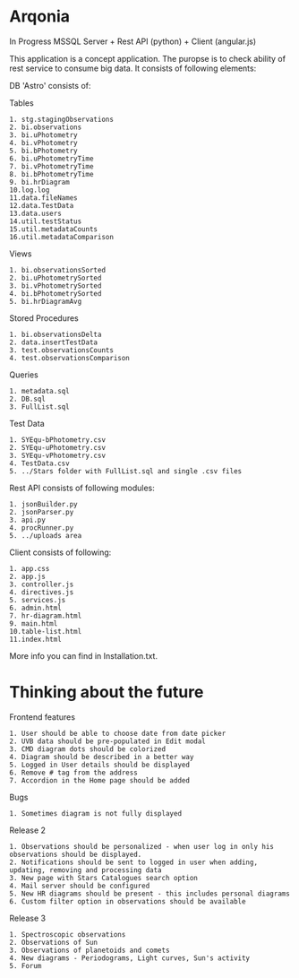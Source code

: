 # Arqonia
In Progress
MSSQL Server + Rest API (python) + Client (angular.js)

This application is a concept application. The puropse is to check ability of rest service to consume big data.
It consists of following elements:

DB 'Astro' consists of:

Tables

    1. stg.stagingObservations 
    2. bi.observations 
    3. bi.uPhotometry 
    4. bi.vPhotometry 
    5. bi.bPhotometry 
    6. bi.uPhotometryTime 
    7. bi.vPhotometryTime 
    8. bi.bPhotometryTime 
    9. bi.hrDiagram
    10.log.log 
    11.data.fileNames
    12.data.TestData
    13.data.users
    14.util.testStatus
    15.util.metadataCounts
    16.util.metadataComparison
    

Views

    1. bi.observationsSorted
    2. bi.uPhotometrySorted
    3. bi.vPhotometrySorted
    4. bi.bPhotometrySorted
    5. bi.hrDiagramAvg

Stored Procedures

    1. bi.observationsDelta
    2. data.insertTestData
    3. test.observationsCounts
    4. test.observationsComparison
    
    
Queries

    1. metadata.sql
    2. DB.sql
    3. FullList.sql
    

Test Data

    1. SYEqu-bPhotometry.csv
    2. SYEqu-uPhotometry.csv
    3. SYEqu-vPhotometry.csv
    4. TestData.csv
    5. ../Stars folder with FullList.sql and single .csv files
       


Rest API consists of following modules:

    1. jsonBuilder.py
    2. jsonParser.py
    3. api.py
    4. procRunner.py
    5. ../uploads area


Client consists of following:

    1. app.css
    2. app.js
    3. controller.js
    4. directives.js
    5. services.js
    6. admin.html
    7. hr-diagram.html
    9. main.html
    10.table-list.html
    11.index.html


  
More info you can find in Installation.txt.

# Thinking about the future

Frontend features

    1. User should be able to choose date from date picker
    2. UVB data should be pre-populated in Edit modal
    3. CMD diagram dots should be colorized
    4. Diagram should be described in a better way
    5. Logged in User details should be displayed
    6. Remove # tag from the address
    7. Accordion in the Home page should be added

Bugs

    1. Sometimes diagram is not fully displayed

    
Release 2

    1. Observations should be personalized - when user log in only his observations should be displayed.
    2. Notifications should be sent to logged in user when adding, updating, removing and processing data
    3. New page with Stars Catalogues search option 
    4. Mail server should be configured
    5. New HR diagrams should be present - this includes personal diagrams
    6. Custom filter option in observations should be available

Release 3

    1. Spectroscopic observations
    2. Observations of Sun
    3. Observations of planetoids and comets
    4. New diagrams - Periodograms, Light curves, Sun's activity
    5. Forum

